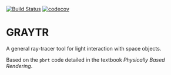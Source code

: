 
[![Build Status](https://travis-ci.org/dronir/GRAYTR.svg?branch=master)](https://travis-ci.org/dronir/GRAYTR)
[![codecov](https://codecov.io/gh/dronir/GRAYTR/branch/master/graph/badge.svg)](https://codecov.io/gh/dronir/GRAYTR)

# GRAYTR

A general ray-tracer tool for light interaction with space objects.

Based on the `pbrt` code detailed in the textbook _Physically Based Rendering_.

